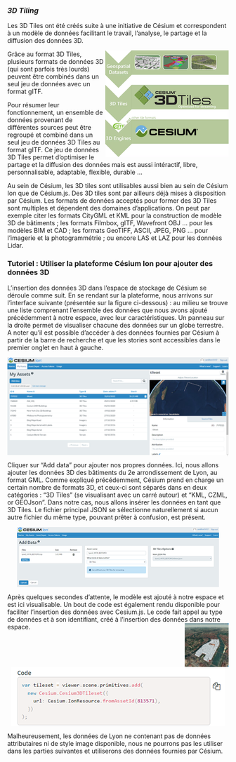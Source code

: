 ### *3D Tiling*

Les 3D Tiles ont été créés suite à une initiative de Césium et correspondent à un modèle de données facilitant le travail, l’analyse, le partage et la diffusion des données 3D. 

<img align="right" src="/Figures/3D_Tiles.png">

Grâce au format 3D Tiles, plusieurs formats de données 3D (qui sont parfois très lourds) peuvent être combinés dans un seul jeu de données avec un format gITF.




Pour résumer leur fonctionnement, un ensemble de données provenant de différentes sources peut être regroupé et combiné dans un seul jeu de données 3D Tiles au format gITF. Ce jeu de données 3D Tiles permet d’optimiser le partage et la diffusion des données mais est aussi intéractif, libre, personnalisable, adaptable, flexible, durable …

Au sein de Césium, les 3D tiles sont utilisables aussi bien au sein de Césium Ion que de Césium.js. Des 3D tiles sont par ailleurs déjà mises à disposition par Césium.
Les formats de données acceptés pour former des 3D Tiles sont multiples et dépendent des domaines d’applications. On peut par exemple citer les formats CityGML et KML pour la construction de modèle 3D de bâtiments ; les formats Filmbox, gITF, Wavefront OBJ … pour les modèles BIM et CAD ; les formats GeoTIFF, ASCII, JPEG, PNG … pour l’imagerie et la photogrammétrie ; ou encore LAS et LAZ pour les données Lidar.

### Tutoriel : Utiliser la plateforme Césium Ion pour ajouter des données 3D

L’insertion des données 3D dans l’espace de stockage de Césium se déroule comme suit. En se rendant sur la plateforme, nous arrivons sur l’interface suivante (présentée sur la figure ci-dessous) : au milieu se trouve une liste comprenant l’ensemble des données que nous avons ajouté précédemment à notre espace, avec leur caractéristiques. Un panneau sur la droite permet de visualiser chacune des données sur un globe terrestre. A noter qu’il est possible d’accéder à des données fournies par Césium à partir de la barre de recherche et que les stories sont accessibles dans le premier onglet en haut à gauche.

<p align="center">
  <img align="center" src="/Figures/MyAssets.png">
</p>


Cliquer sur “Add data” pour ajouter nos propres données. Ici, nous allons ajouter les données 3D des bâtiments du 2e arrondissement de Lyon, au format GML. Comme expliqué précédemment, Césium prend en charge un certain nombre de formats 3D, et ceux-ci sont séparés dans en deux catégories : “3D Tiles” (se visualisant avec un carré autour) et “KML, CZML, or GEOJson”. Dans notre cas, nous allons insérer les données en tant que 3D Tiles. Le fichier principal JSON se sélectionne naturellement si aucun autre fichier du même type, pouvant prêter à confusion, est présent.

<p align="center">
  <img align="center" src="/Figures/AddData.png">
</p>

Après quelques secondes d’attente, le modèle est ajouté à notre espace et est ici visualisable. Un bout de code est également rendu disponible pour faciliter l’insertion des données avec Cesium.js. Le code fait appel au type de données et à son identifiant, créé à l’insertion des données dans notre espace. <img align="right" width="100" height="100" src="/Figures/Model1.png">


<p align="center">
  <img align="center" src="/Figures/Code.png">
</p>

Malheureusement, les données de Lyon ne contenant pas de données attributaires ni de style image disponible, nous ne pourrons pas les utiliser dans les parties suivantes et utiliserons des données fournies par Césium.

